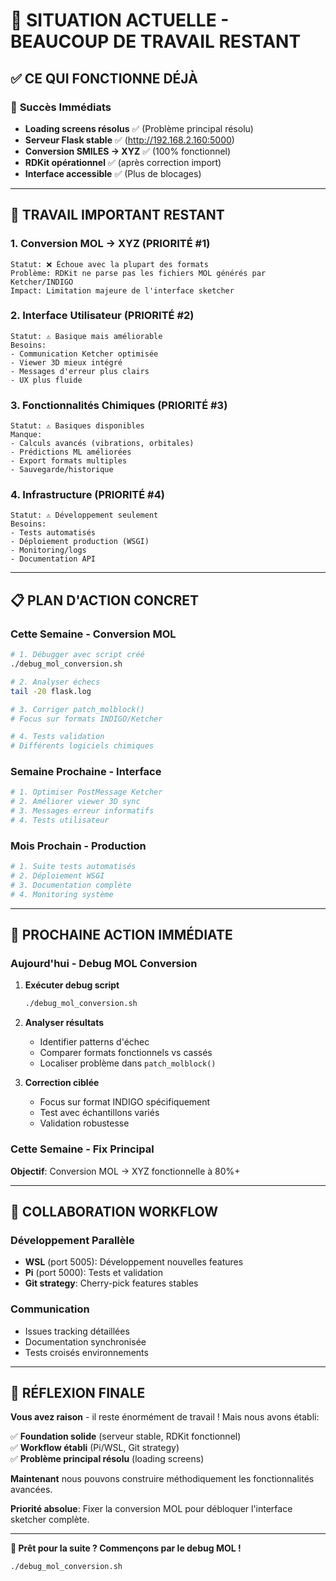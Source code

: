 # 🎯 SITUATION ACTUELLE - BEAUCOUP DE TRAVAIL RESTANT

## ✅ **CE QUI FONCTIONNE DÉJÀ**

### 🚀 **Succès Immédiats**
- **Loading screens résolus** ✅ (Problème principal résolu)
- **Serveur Flask stable** ✅ (http://192.168.2.160:5000)
- **Conversion SMILES → XYZ** ✅ (100% fonctionnel)
- **RDKit opérationnel** ✅ (après correction import)
- **Interface accessible** ✅ (Plus de blocages)

---

## 🔴 **TRAVAIL IMPORTANT RESTANT**

### **1. Conversion MOL → XYZ (PRIORITÉ #1)**
```
Statut: ❌ Échoue avec la plupart des formats
Problème: RDKit ne parse pas les fichiers MOL générés par Ketcher/INDIGO
Impact: Limitation majeure de l'interface sketcher
```

### **2. Interface Utilisateur (PRIORITÉ #2)**
```
Statut: ⚠️ Basique mais améliorable
Besoins: 
- Communication Ketcher optimisée
- Viewer 3D mieux intégré  
- Messages d'erreur plus clairs
- UX plus fluide
```

### **3. Fonctionnalités Chimiques (PRIORITÉ #3)**
```
Statut: ⚠️ Basiques disponibles
Manque:
- Calculs avancés (vibrations, orbitales)
- Prédictions ML améliorées
- Export formats multiples
- Sauvegarde/historique
```

### **4. Infrastructure (PRIORITÉ #4)**
```
Statut: ⚠️ Développement seulement
Besoins:
- Tests automatisés
- Déploiement production (WSGI)
- Monitoring/logs
- Documentation API
```

---

## 📋 **PLAN D'ACTION CONCRET**

### **Cette Semaine - Conversion MOL**
```bash
# 1. Débugger avec script créé
./debug_mol_conversion.sh

# 2. Analyser échecs
tail -20 flask.log

# 3. Corriger patch_molblock()
# Focus sur formats INDIGO/Ketcher

# 4. Tests validation
# Différents logiciels chimiques
```

### **Semaine Prochaine - Interface**
```bash
# 1. Optimiser PostMessage Ketcher
# 2. Améliorer viewer 3D sync
# 3. Messages erreur informatifs
# 4. Tests utilisateur
```

### **Mois Prochain - Production**
```bash
# 1. Suite tests automatisés
# 2. Déploiement WSGI
# 3. Documentation complète
# 4. Monitoring système
```

---

## 🎯 **PROCHAINE ACTION IMMÉDIATE**

### **Aujourd'hui - Debug MOL Conversion**

1. **Exécuter debug script**
   ```bash
   ./debug_mol_conversion.sh
   ```

2. **Analyser résultats**
   - Identifier patterns d'échec
   - Comparer formats fonctionnels vs cassés
   - Localiser problème dans `patch_molblock()`

3. **Correction ciblée**
   - Focus sur format INDIGO spécifiquement
   - Test avec échantillons variés
   - Validation robustesse

### **Cette Semaine - Fix Principal**

**Objectif**: Conversion MOL → XYZ fonctionnelle à 80%+

---

## 🤝 **COLLABORATION WORKFLOW**

### **Développement Parallèle**
- **WSL** (port 5005): Développement nouvelles features
- **Pi** (port 5000): Tests et validation
- **Git strategy**: Cherry-pick features stables

### **Communication**
- Issues tracking détaillées  
- Documentation synchronisée
- Tests croisés environnements

---

## 💭 **RÉFLEXION FINALE**

**Vous avez raison** - il reste énormément de travail ! Mais nous avons établi:

✅ **Foundation solide** (serveur stable, RDKit fonctionnel)  
✅ **Workflow établi** (Pi/WSL, Git strategy)  
✅ **Problème principal résolu** (loading screens)

**Maintenant** nous pouvons construire méthodiquement les fonctionnalités avancées.

**Priorité absolue**: Fixer la conversion MOL pour débloquer l'interface sketcher complète.

---

**🎯 Prêt pour la suite ? Commençons par le debug MOL !**

```bash
./debug_mol_conversion.sh
```
